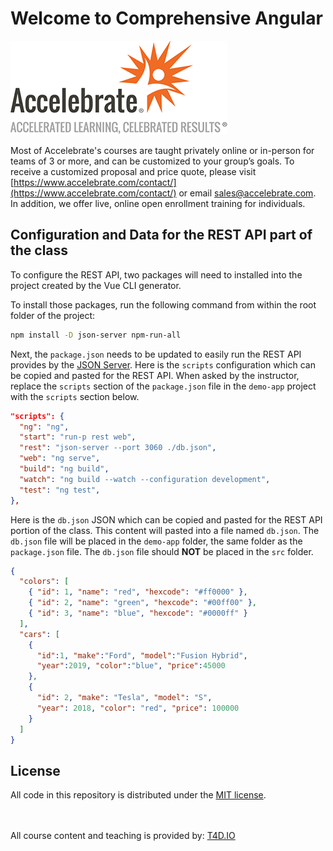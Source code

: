 # Welcome to Comprehensive Angular

![Accelebrate Logo](images/accelebrate-logo.png "Accelebrate Logo")

Most of Accelebrate's courses are taught privately online or in-person for
teams of 3 or more, and can be customized to your group’s goals. To receive a
customized proposal and price quote, please visit
[https://www.accelebrate.com/contact/](https://www.accelebrate.com/contact/)
or email [sales@accelebrate.com](sales@accelebrate.com). In addition, we offer
live, online open enrollment training for individuals.


## Configuration and Data for the REST API part of the class

To configure the REST API, two packages will need to installed into the
project created by the Vue CLI generator.

To install those packages, run the following command from within the root
folder of the project:

```bash
npm install -D json-server npm-run-all
```

Next, the `package.json` needs to be updated to easily run the REST API
provides by the [JSON Server](https://github.com/typicode/json-server). Here
is the `scripts` configuration which can be copied and pasted for the REST API.
When asked by the instructor, replace the `scripts` section of the
`package.json` file in the `demo-app` project with the `scripts` section below.

```json
"scripts": {
  "ng": "ng",
  "start": "run-p rest web",
  "rest": "json-server --port 3060 ./db.json",
  "web": "ng serve",
  "build": "ng build",
  "watch": "ng build --watch --configuration development",
  "test": "ng test",
},
```

Here is the `db.json` JSON which can be copied and pasted for the REST API
portion of the class. This content will pasted into a file named `db.json`.
The `db.json` file will be placed in the `demo-app` folder, the same folder
as the `package.json` file. The `db.json` file should **NOT** be placed in
the `src` folder.

```json
{
  "colors": [
    { "id": 1, "name": "red", "hexcode": "#ff0000" },
    { "id": 2, "name": "green", "hexcode": "#00ff00" },
    { "id": 3, "name": "blue", "hexcode": "#0000ff" }
  ],
  "cars": [
    {
      "id":1, "make":"Ford", "model":"Fusion Hybrid",
      "year":2019, "color":"blue", "price":45000
    },
    {
      "id": 2, "make": "Tesla", "model": "S",
      "year": 2018, "color": "red", "price": 100000
    }
  ]
}
```

## License

All code in this repository is distributed under the [MIT license](license.txt).

<br><br>
All course content and teaching is provided by: [T4D.IO](https://www.t4d.io)